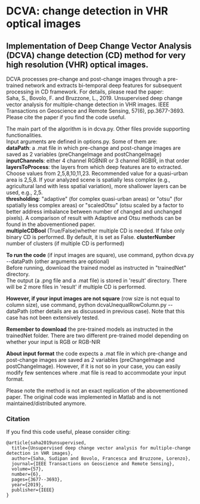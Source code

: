 # DCVA: change detection in VHR optical images

## Implementation of Deep Change Vector Analysis (DCVA) change detection (CD) method for very high resolution (VHR) optical images.

DCVA processes pre-change and post-change images through a pre-trained network and extracts bi-temporal deep features for subsequent processing in CD framework. For details, please read the paper: <br/>
Saha, S., Bovolo, F. and Bruzzone, L., 2019. Unsupervised deep change vector analysis for multiple-change detection in VHR images. IEEE Transactions on Geoscience and Remote Sensing, 57(6), pp.3677-3693.
Please cite the paper if you find the code useful.

The main part of the algorithm is in dcva.py. Other files provide supporting functionalities. <br/>
Input arguments are defined in options.py. Some of them are: <br/>
**dataPath**: a .mat file in which pre-change and post-change images are saved as 2 variables (preChangeImage and postChangeImage) <br/>
**inputChannels**: either 4 channel RGBNIR or 3 channel RGBIR, in that order <br/>
**layersToProcess**: the layers from which deep features are to extracted. Choose values from 2,5,8,10,11,23. Recommended value for 
a quasi-urban area is 2,5,8. If your analyzed scene is spatially less complex (e.g., agricultural land with less spatial variation),
more shallower layers can be used, e.g., 2,5. <br/>
**thresholding**: "adaptive" (for complex quasi-urban areas) or "otsu" (for spatially less complex areas) or "scaledOtsu" (otsu scaled by a factor to better address imbalance between number of changed and unchanged pixels). A comparison of result with Adaptive and Otsu methods can be found in the abovementioned paper. <br/>
**multipleCDBool** (True/False)whether multiple CD is needed. If false only binary CD is performed. By default, it is set as False.
**clusterNumber** number of clusters (if multiple CD is performed)

**To run the code** (if input images are square), use command, python dcva.py --dataPath <dataPath> (other arguments are optional)<br/>
Before running, download the trained model as instructed in "trainedNet" directory. <br/>
The output (a .png file and a .mat file) is stored in 'result' directory. There will be 2 more files in 'result' if multiple CD is performed.
  
 **However, if your input images are not square** (row size is not equal to column size), use command,
 python dcvaUnequalRowColumn.py --dataPath <dataPath> (other details are as discussed in previous case). Note that
  this case has not been extensively tested.<br/>
  
 **Remember to download** the pre-trained models as instructed in the trainedNet folder. There are two different pre-trained model depending on whether your input is RGB or RGB-NIR
 
 **About input format** the code expects a .mat file in which pre-change and post-change images are saved as 2 variables (preChangeImage and postChangeImage). However, if it is not so in your case, you can easily modify few sentences where .mat file is read to accommodate your input format.
  
Please note the method is not an exact replication of the abovementioned paper. The original code was implemented in Matlab and is not maintained/distributed anymore.

### Citation
If you find this code useful, please consider citing:
```[bibtex]
@article{saha2019unsupervised,
  title={Unsupervised deep change vector analysis for multiple-change detection in VHR images},
  author={Saha, Sudipan and Bovolo, Francesca and Bruzzone, Lorenzo},
  journal={IEEE Transactions on Geoscience and Remote Sensing},
  volume={57},
  number={6},
  pages={3677--3693},
  year={2019},
  publisher={IEEE}
}
```
